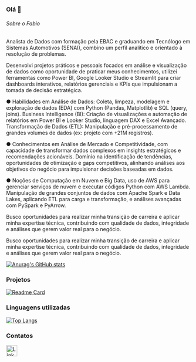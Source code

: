 ### Olá 👋
###### Sobre o Fabio
Analista de Dados com formação pela EBAC e graduando em Tecnólogo em Sistemas Automotivos (SENAI), combino um perfil analítico e orientado à resolução de problemas.

Desenvolvi projetos práticos e pessoais focados em análise e visualização de dados como oportunidade de praticar meus conhecimentos, utilizei ferramentas como Power BI, Google Looker Studio e Streamlit para criar dashboards interativos, relatórios gerenciais e KPIs que impulsionam a tomada de decisão estratégica.

●	Habilidades em Análise de Dados: Coleta, limpeza, modelagem e exploração de dados (EDA) com Python (Pandas, Matplotlib) e SQL (query, joins). Business Intelligence (BI): Criação de visualizações e automação de relatórios em Power BI e Looker Studio, linguagem DAX e Excel Avançado. Transformação de Dados (ETL): Manipulação e pré-processamento de grandes volumes de dados (ex: projeto com +21M registros).

●	Conhecimentos  em  Análise de Mercado e Competitividade, com capacidade de transformar dados complexos em insights estratégicos e recomendações acionáveis. Domínio na identificação de tendências, oportunidades de otimização e gaps competitivos, alinhando análises aos objetivos do negócio para impulsionar decisões baseadas em dados.

●	Noções de Computação em Nuvem e Big Data,  uso de AWS para gerenciar serviços de nuvem e executar códigos Python com AWS Lambda. Manipulação de grandes conjuntos de dados com Apache Spark e Data Lakes, aplicando ETL para carga e transformação, e análises avançadas com PySpark e PyArrow.

Busco oportunidades para realizar minha transição de carreira e aplicar minha expertise técnica, contribuindo com qualidade de dados, integridade e análises que gerem valor real para o negócio.

Busco oportunidades para realizar minha transição de carreira e aplicar minha expertise técnica, contribuindo com qualidade de dados, integridade e análises que gerem valor real para o negócio.

[![Anurag's GitHub stats](https://github-readme-stats.vercel.app/api?username=fabiobaroliveira&show_icons=true&theme=dark)](https://github.com/fabiobaroliveira/github-readme-stats)

### Projetos

[![Readme Card](https://github-readme-stats.vercel.app/api/pin/?username=fabiobaroliveira&repo=python_automotive_group&theme=dark)](https://github.com/fabiobaroliveira/python_automotive_group)


### Linguagens utilizadas

[![Top Langs](https://github-readme-stats.vercel.app/api/top-langs/?username=fabiobaroliveira&layout=compact)](https://github.com/fabiobaroliveira/github-readme-stats)

### Contatos

[<img src='https://img.shields.io/badge/LinkedIn-0077B5?style=for-the-badge&logo=linkedin&logoColor=white' alt='Linkedin' height='30'>](https://www.linkedin.com/in/fbarbosaoliveira/)
